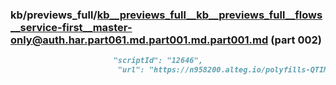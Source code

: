 ### kb/previews_full/kb__previews_full__kb__previews_full__flows__service-first__master-only@auth.har.part061.md.part001.md.part001.md (part 002)

```md
                       "scriptId": "12646",
                        "url": "https://n958200.alteg.io/polyfills-QTIMGMLN.js"
```

```
